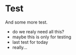 # Test

And some more test.
- do we realy need all this?
- maybe this is only for testing
- last test for today
- really...